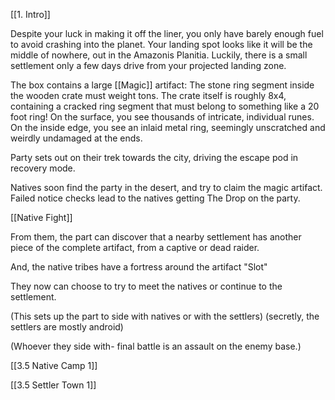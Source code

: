 [[1. Intro]]

Despite your luck in making it off the liner, you only have barely enough fuel to avoid crashing into the planet. Your landing spot looks like it will be the middle of nowhere, out in the Amazonis Planitia. Luckily, there is a small settlement only a few days drive from your projected landing zone.

The box contains a large [[Magic]] artifact:
The stone ring segment inside the wooden crate must weight tons. The crate itself is roughly 8x4, containing a cracked ring segment that must belong to something like a 20 foot ring! On the surface, you see thousands of intricate, individual runes. On the inside edge, you see an inlaid metal ring, seemingly unscratched and weirdly undamaged at the ends.

Party sets out on their trek towards the city, driving the escape pod in recovery mode.

Natives soon find the party in the desert, and try to claim the magic artifact. Failed notice checks lead to the natives getting The Drop on the party.

[[Native Fight]]

From them, the part can discover that a nearby settlement has another piece of the complete artifact, from a captive or dead raider.

And, the native tribes have a fortress around the artifact "Slot" 

They now can choose to try to meet the natives or continue to the settlement.

(This sets up the part to side with natives or with the settlers)
(secretly, the settlers are mostly android)

(Whoever they side with- final battle is an assault on the enemy base.)

[[3.5 Native Camp 1]]

[[3.5 Settler Town 1]]